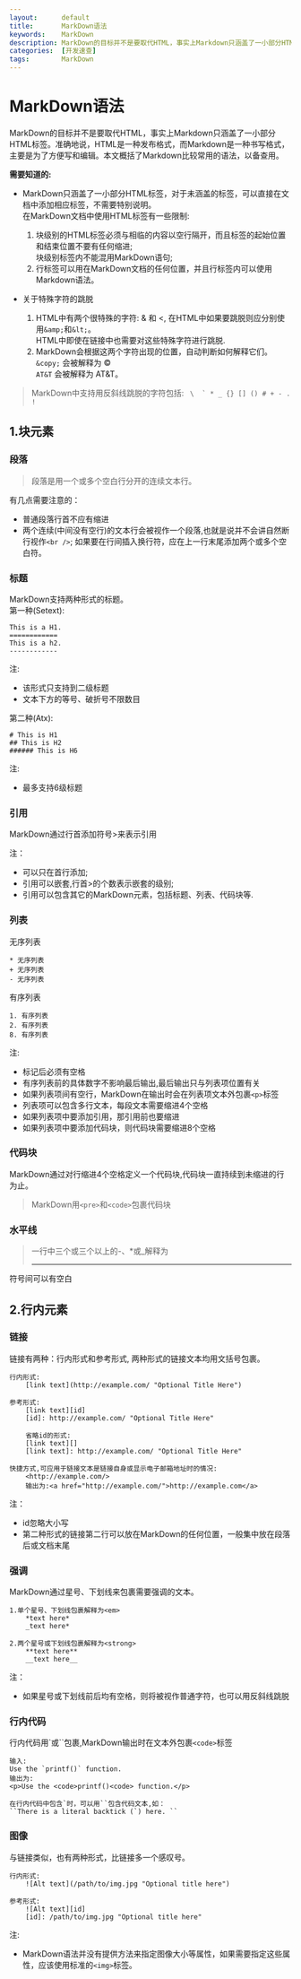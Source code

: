 ```yaml
---
layout:      default
title:       MarkDown语法
keywords:    MarkDown
description: MarkDown的目标并不是要取代HTML，事实上Markdown只涵盖了一小部分HTML标签。准确地说，HTML是一种发布格式，而Markdown是一种书写格式，主要是为了方便写和编辑。本文概括了Markdown比较常用的语法，以备查用。 
categories:  [开发速查]
tags:        MarkDown
---
```


# MarkDown语法

MarkDown的目标并不是要取代HTML，事实上Markdown只涵盖了一小部分HTML标签。准确地说，HTML是一种发布格式，而Markdown是一种书写格式，主要是为了方便写和编辑。本文概括了Markdown比较常用的语法，以备查用。

**需要知道的:**  

+    MarkDown只涵盖了一小部分HTML标签，对于未涵盖的标签，可以直接在文档中添加相应标签，不需要特别说明。   
     在MarkDown文档中使用HTML标签有一些限制:

     1. 块级别的HTML标签必须与相临的内容以空行隔开，而且标签的起始位置和结束位置不要有任何缩进;   
        块级别标签内不能混用MarkDown语句;
     3. 行标签可以用在MarkDown文档的任何位置，并且行标签内可以使用Markdown语法。  

+ 关于特殊字符的跳脱
     1. HTML中有两个很特殊的字符: & 和 <, 在HTML中如果要跳脱则应分别使用`&amp;`和`&lt;`。   
        HTML中即使在链接中也需要对这些特殊字符进行跳脱.
     2. MarkDown会根据这两个字符出现的位置，自动判断如何解释它们。  
        `&copy;` 会被解释为 &copy;  
        `AT&T`   会被解释为 AT&T。

> MarkDown中支持用反斜线跳脱的字符包括: `` \  ` * _ {} [] () # + - .  !``



## 1.块元素

### 段落

> 段落是用一个或多个空白行分开的连续文本行。

有几点需要注意的：

+   普通段落行首不应有缩进
+   两个连续(中间没有空行)的文本行会被视作一个段落,也就是说并不会讲自然断行视作`<br />`;
    如果要在行间插入换行符，应在上一行末尾添加两个或多个空白符。

### 标题

MarkDown支持两种形式的标题。  
第一种(Setext):

    This is a H1.
    ============
    This is a h2.
    ------------
    
注:

+ 该形式只支持到二级标题
+ 文本下方的等号、破折号不限数目

第二种(Atx):

    # This is H1
    ## This is H2
    ###### This is H6

注:

+ 最多支持6级标题

### 引用

MarkDown通过行首添加符号>来表示引用

注：

+ 可以只在首行添加;
+ 引用可以嵌套,行首>的个数表示嵌套的级别;
+ 引用可以包含其它的MarkDown元素，包括标题、列表、代码块等.

### 列表 

无序列表

    * 无序列表
    + 无序列表
    - 无序列表

有序列表

    1. 有序列表
    2. 有序列表
    8. 有序列表

注:

+ 标记后必须有空格
+ 有序列表前的具体数字不影响最后输出,最后输出只与列表项位置有关
+ 如果列表项间有空行，MarkDown在输出时会在列表项文本外包裹`<p>`标签
+ 列表项可以包含多行文本，每段文本需要缩进4个空格
+ 如果列表项中要添加引用，那引用前也要缩进
+ 如果列表项中要添加代码块，则代码块需要缩进8个空格

### 代码块

MarkDown通过对行缩进4个空格定义一个代码块,代码块一直持续到未缩进的行为止。

> MarkDown用`<pre>`和`<code>`包裹代码块

### 水平线

> 一行中三个或三个以上的-、\*或_解释为<hr />

符号间可以有空白

## 2.行内元素

### 链接

链接有两种：行内形式和参考形式, 两种形式的链接文本均用文括号包裹。

    行内形式:
        [link text](http://example.com/ "Optional Title Here")

    参考形式:
        [link text][id]
        [id]: http://example.com/ "Optional Title Here"

        省略id的形式:
        [link text][]
        [link text]: http://example.com/ "Optional Title Here"
        
    快捷方式,可应用于链接文本是链接自身或显示电子邮箱地址时的情况:
        <http://example.com/>
        输出为:<a href="http://example.com/">http://example.com</a>
        
注：

+ id忽略大小写
+ 第二种形式的链接第二行可以放在MarkDown的任何位置，一般集中放在段落后或文档末尾

### 强调

MarkDown通过星号、下划线来包裹需要强调的文本。

    1.单个星号、下划线包裹解释为<em>
        *text here*
        _text here*

    2.两个星号或下划线包裹解释为<strong>
        **text here**
        __text here__
        
注：

+ 如果星号或下划线前后均有空格，则将被视作普通字符，也可以用反斜线跳脱 

### 行内代码

行内代码用\`或\`\`包裹,MarkDown输出时在文本外包裹`<code>`标签

    输入:
    Use the `printf()` function.
    输出为:
    <p>Use the <code>printf()<code> function.</p>
    
    在行内代码中包含`时，可以用``包含代码文本,如：
    ``There is a literal backtick (`) here. ``

### 图像

与链接类似，也有两种形式，比链接多一个感叹号。
    
    行内形式:
        ![Alt text](/path/to/img.jpg "Optional title here")

    参考形式:    
        ![Alt text][id]
        [id]: /path/to/img.jpg "Optional title here"

注:

+   MarkDown语法并没有提供方法来指定图像大小等属性，如果需要指定这些属性，应该使用标准的`<img>`标签。
